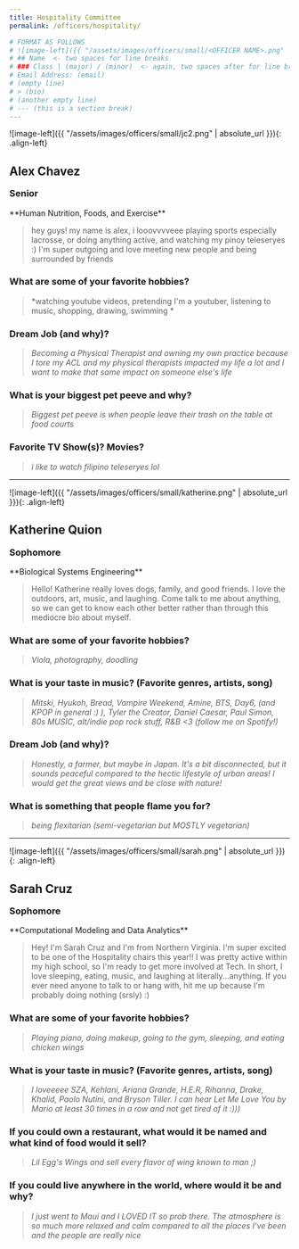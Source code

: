 ```yaml
---
title: Hospitality Committee
permalink: /officers/hospitality/

# FORMAT AS FOLLOWS
# ![image-left]({{ "/assets/images/officers/small/<OFFICER NAME>.png" | absolute_url }}){: .align-left}
# ## Name  <- two spaces for line breaks
# ### Class | (major) / (minor)  <- again, two spaces after for line breaks
# Email Address: (email)
# (empty line)
# > (bio)
# (another empty line)
# --- (this is a section break)
---
```


![image-left]({{ "/assets/images/officers/small/jc2.png" | absolute_url }}){: .align-left}
## Alex Chavez
<p style="margin-bottom: 0.45em; padding: 0"><a href="https://www.instagram.com/lexionboard_/" style="margin: 0; padding: 0"><i class="fa fa-2x fa-fw fa-instagram" style="color: #494e48"></i></a>
<a href="mailto:alexc14@vt.edu" style="margin: 0; padding: 0"><i class="fa fa-2x fa-fw fa-envelope" style="color: #494e48"></i></a></p>
<h3 style="margin-top: 0">Senior</h3>
**Human Nutrition, Foods, and Exercise**   

> hey guys! my name is alex, i looovvvveee playing sports especially lacrosse, or doing anything active, and watching my pinoy teleseryes :) I'm super outgoing and love meeting new people and being surrounded by friends

### **What are some of your favorite hobbies?**

> *watching youtube videos, pretending I'm a youtuber, listening to music, shopping, drawing, swimming *

### **Dream Job (and why)?**

> *Becoming a Physical Therapist and owning my own practice because I tore my ACL and my physical therapists impacted my life a lot and I want to make that same impact on someone else's life*

### **What is your biggest pet peeve and why?**

> *Biggest pet peeve is when people leave their trash on the table at food courts*

### **Favorite TV Show(s)? Movies?**

> *i like to watch filipino teleseryes lol*

---

![image-left]({{ "/assets/images/officers/small/katherine.png" | absolute_url }}){: .align-left}
## Katherine Quion
<p style="margin-bottom: 0.45em; padding: 0"><a href="https://twitter.com/katquion" style="color: #494e48"><i class="fa fa-2x fa-fw fa-twitter"></i></a>
<a href="https://www.instagram.com/miguel_rillo/" style="margin: 0; padding: 0"><i class="fa fa-2x fa-fw fa-instagram" style="color: #494e48"></i></a>
<a href="mailto:katquion@vt.edu" style="margin: 0; padding: 0"><i class="fa fa-2x fa-fw fa-envelope" style="color: #494e48"></i></a></p>
<h3 style="margin-top: 0">Sophomore</h3>
**Biological Systems Engineering**  


> Hello! Katherine really loves dogs, family, and good friends. I love the outdoors, art, music, and laughing. Come talk to me about anything, so we can get to know each other better rather than through this mediocre bio about myself.

### **What are some of your favorite hobbies?**

> *Viola, photography, doodling*

### **What is your taste in music? (Favorite genres, artists, song)**

> *Mitski, Hyukoh, Bread, Vampire Weekend, Amine, BTS, Day6, (and KPOP in general :) ), Tyler the Creator, Daniel Caesar, Paul Simon, 80s MUSIC, alt/indie pop rock stuff, R&B <3 (follow me on Spotify!)*

### **Dream Job (and why)?**

> *Honestly, a farmer, but maybe in Japan. It's a bit disconnected, but it sounds peaceful compared to the hectic lifestyle of urban areas! I would get the great views and be close with nature!*

### **What is something that people flame you for?**

> *being flexitarian (semi-vegetarian but MOSTLY vegetarian)*

---

![image-left]({{ "/assets/images/officers/small/sarah.png" | absolute_url }}){: .align-left}
## Sarah Cruz
<p style="margin-bottom: 0.45em; padding: 0"><a href="https://www.instagram.com/sarahcruz__/" style="margin: 0; padding: 0"><i class="fa fa-2x fa-fw fa-instagram" style="color: #494e48"></i></a>
<a href="mailto:scruz731@vt.edu" style="margin: 0; padding: 0"><i class="fa fa-2x fa-fw fa-envelope" style="color: #494e48"></i></a></p>
<h3 style="margin-top: 0">Sophomore</h3>
**Computational Modeling and Data Analytics**  

> Hey! I'm Sarah Cruz and I'm from Northern Virginia. I'm super excited to be one of the Hospitality chairs this year!! I was pretty active within my high school, so I'm ready to get more involved at Tech. In short, I love sleeping, eating, music, and laughing at literally...anything. If you ever need anyone to talk to or hang with, hit me up because I'm probably doing nothing (srsly) :)

### **What are some of your favorite hobbies?**

> *Playing piano, doing makeup, going to the gym, sleeping, and eating chicken wings*

### **What is your taste in music? (Favorite genres, artists, song)**

> *I loveeeee SZA,  Kehlani, Ariana Grande, H.E.R, Rihanna, Drake, Khalid, Paolo Nutini, and Bryson Tiller. I can hear Let Me Love You by Mario at least 30 times in a row and not get tired of it :)))*

### **If you could own a restaurant, what would it be named and what kind of food would it sell?**

> *Lil Egg's Wings and sell every flavor of wing known to man ;)*

### **If you could live anywhere in the world, where would it be and why?**

> *I just went to Maui and I LOVED IT so prob there. The atmosphere is so much more relaxed and calm compared to all the places I've been and the people are really nice*
